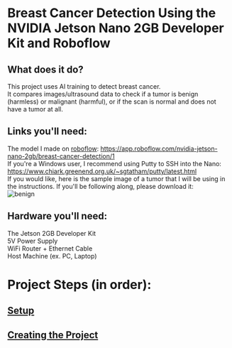 # Breast Cancer Detection Using the NVIDIA Jetson Nano 2GB Developer Kit and Roboflow

## What does it do?
This project uses AI training to detect breast cancer. <br />
It compares images/ultrasound data to check if a tumor is benign (harmless) or malignant (harmful), or if the scan is normal and does not have a tumor at all. <br />

## Links you'll need:
The model I made on [roboflow](https://roboflow.com): https://app.roboflow.com/nvidia-jetson-nano-2gb/breast-cancer-detection/1 <br />
If you're a Windows user, I recommend using Putty to SSH into the Nano: https://www.chiark.greenend.org.uk/~sgtatham/putty/latest.html <br />
If you would like, here is the sample image of a tumor that I will be using in the instructions. If you'll be following along, please download it: <br />
![benign](https://user-images.githubusercontent.com/95183346/177460168-f0715e65-ea99-4482-bd4e-5fd1c26e49f1.png)

## Hardware you'll need:
The Jetson 2GB Developer Kit <br />
5V Power Supply <br />
WiFi Router + Ethernet Cable <br />
Host Machine (ex. PC, Laptop) <br />

# Project Steps (in order):
## [Setup](https://github.com/angelicamanigque/Breast-Cancer-Detection-Using-the-NVIDIA-Jetson-Nano-2GB-Developer-Kit/blob/main/Setup.md)
## [Creating the Project](https://github.com/angelicamanigque/Breast-Cancer-Detection-Using-the-NVIDIA-Jetson-Nano-2GB-Developer-Kit/blob/main/Creating_The_Project.md)
